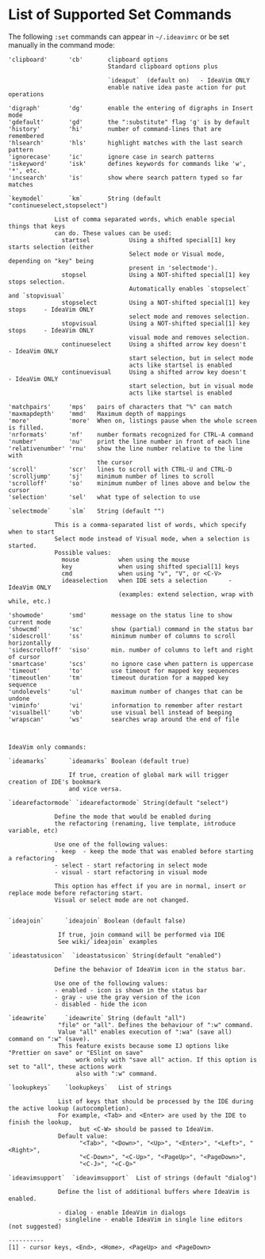 List of Supported Set Commands
==============================

The following `:set` commands can appear in `~/.ideavimrc` or be set manually in the command mode:

    'clipboard'      'cb'       clipboard options
                                Standard clipboard options plus 
                                
                                `ideaput`  (default on)   - IdeaVim ONLY
                                enable native idea paste action for put operations
    
    'digraph'        'dg'       enable the entering of digraphs in Insert mode
    'gdefault'       'gd'       the ":substitute" flag 'g' is by default
    'history'        'hi'       number of command-lines that are remembered
    'hlsearch'       'hls'      highlight matches with the last search pattern
    'ignorecase'     'ic'       ignore case in search patterns
    'iskeyword'      'isk'      defines keywords for commands like 'w', '*', etc.
    'incsearch'      'is'       show where search pattern typed so far matches
    
    `keymodel`       `km`       String (default "continueselect,stopselect")

                 List of comma separated words, which enable special things that keys
                 can do. These values can be used:
                   startsel           Using a shifted special[1] key starts selection (either
                                      Select mode or Visual mode, depending on "key" being
                                      present in 'selectmode').
                   stopsel            Using a NOT-shifted special[1] key stops selection.
                                      Automatically enables `stopselect` and `stopvisual`
                   stopselect         Using a NOT-shifted special[1] key stops     - IdeaVim ONLY
                                      select mode and removes selection.
                   stopvisual         Using a NOT-shifted special[1] key stops     - IdeaVim ONLY
                                      visual mode and removes selection.
                   continueselect     Using a shifted arrow key doesn't       - IdeaVim ONLY
                                      start selection, but in select mode
                                      acts like startsel is enabled
                   continuevisual     Using a shifted arrow key doesn't       - IdeaVim ONLY
                                      start selection, but in visual mode
                                      acts like startsel is enabled
    
    'matchpairs'     'mps'   pairs of characters that "%" can match
    'maxmapdepth'    'mmd'   Maximum depth of mappings
    'more'           'more'  When on, listings pause when the whole screen is filled.
    'nrformats'      'nf'    number formats recognized for CTRL-A command
    'number'         'nu'    print the line number in front of each line
    'relativenumber' 'rnu'   show the line number relative to the line with
                             the cursor
    'scroll'         'scr'   lines to scroll with CTRL-U and CTRL-D
    'scrolljump'     'sj'    minimum number of lines to scroll
    'scrolloff'      'so'    minimum number of lines above and below the cursor
    'selection'      'sel'   what type of selection to use

    `selectmode`     `slm`   String (default "")

                 This is a comma-separated list of words, which specify when to start
                 Select mode instead of Visual mode, when a selection is started.
                 Possible values:
                   mouse           when using the mouse
                   key             when using shifted special[1] keys
                   cmd             when using "v", "V", or <C-V>
                   ideaselection   when IDE sets a selection      - IdeaVim ONLY
                                   (examples: extend selection, wrap with while, etc.)

    'showmode'       'smd'       message on the status line to show current mode
    'showcmd'        'sc'        show (partial) command in the status bar
    'sidescroll'     'ss'        minimum number of columns to scroll horizontally
    'sidescrolloff'  'siso'      min. number of columns to left and right of cursor
    'smartcase'      'scs'       no ignore case when pattern is uppercase
    'timeout'        'to'        use timeout for mapped key sequences
    'timeoutlen'     'tm'        timeout duration for a mapped key sequence
    'undolevels'     'ul'        maximum number of changes that can be undone
    'viminfo'        'vi'        information to remember after restart
    'visualbell'     'vb'        use visual bell instead of beeping
    'wrapscan'       'ws'        searches wrap around the end of file
    
    
    
    IdeaVim only commands:

    `ideamarks`      `ideamarks` Boolean (default true)
    
                     If true, creation of global mark will trigger creation of IDE's bookmark
                     and vice versa.
                     
    `idearefactormode` `idearefactormode` String(default "select")
    
                 Define the mode that would be enabled during
                 the refactoring (renaming, live template, introduce variable, etc)
                 
                 Use one of the following values:
                 - keep  - keep the mode that was enabled before starting a refactoring
                 - select - start refactoring in select mode
                 - visual - start refactoring in visual mode
                 
                 This option has effect if you are in normal, insert or replace mode before refactoring start.
                 Visual or select mode are not changed.
    
    
    `ideajoin`      `ideajoin` Boolean (default false)
    
                  If true, join command will be performed via IDE
                  See wiki/`ideajoin` examples
                  
    `ideastatusicon`  `ideastatusicon` String(default "enabled")
    
                 Define the behavior of IdeaVim icon in the status bar.
                 
                 Use one of the following values:
                 - enabled - icon is shown in the status bar
                 - gray - use the gray version of the icon
                 - disabled - hide the icon

    `ideawrite`     `ideawrite` String (default "all")
                  "file" or "all". Defines the behaviour of ":w" command.
                  Value "all" enables execution of ":wa" (save all) command on ":w" (save).
                  This feature exists because some IJ options like "Prettier on save" or "ESlint on save"
                       work only with "save all" action. If this option is set to "all", these actions work
                       also with ":w" command.
                  
    `lookupkeys`    `lookupkeys`   List of strings
    
                  List of keys that should be processed by the IDE during the active lookup (autocompletion).
                  For example, <Tab> and <Enter> are used by the IDE to finish the lookup,
                        but <C-W> should be passed to IdeaVim.
                  Default value: 
                        "<Tab>", "<Down>", "<Up>", "<Enter>", "<Left>", "<Right>",
                        "<C-Down>", "<C-Up>", "<PageUp>", "<PageDown>",
                        "<C-J>", "<C-Q>"
                     
    `ideavimsupport`  `ideavimsupport`  List of strings (default "dialog")
                  
                  Define the list of additional buffers where IdeaVim is enabled.
                  
                  - dialog - enable IdeaVim in dialogs
                  - singleline - enable IdeaVim in single line editors (not suggested)

    ----------
    [1] - cursor keys, <End>, <Home>, <PageUp> and <PageDown>

